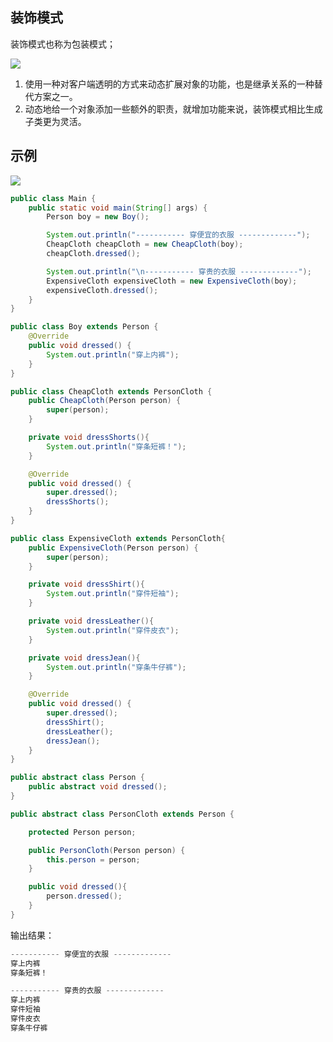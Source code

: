 ## 装饰模式

装饰模式也称为包装模式；

![](../article_res/design_pattern/装饰模式.png)

1. 使用一种对客户端透明的方式来动态扩展对象的功能，也是继承关系的一种替代方案之一。
2. 动态地给一个对象添加一些额外的职责，就增加功能来说，装饰模式相比生成子类更为灵活。




## 示例

![](../article_res/design_pattern/decorator_p2.png)


```java
public class Main {
    public static void main(String[] args) {
        Person boy = new Boy();

        System.out.println("----------- 穿便宜的衣服 -------------");
        CheapCloth cheapCloth = new CheapCloth(boy);
        cheapCloth.dressed();

        System.out.println("\n----------- 穿贵的衣服 -------------");
        ExpensiveCloth expensiveCloth = new ExpensiveCloth(boy);
        expensiveCloth.dressed();
    }
}
```

```java
public class Boy extends Person {
    @Override
    public void dressed() {
        System.out.println("穿上内裤");
    }
}
```

```java
public class CheapCloth extends PersonCloth {
    public CheapCloth(Person person) {
        super(person);
    }

    private void dressShorts(){
        System.out.println("穿条短裤！");
    }

    @Override
    public void dressed() {
        super.dressed();
        dressShorts();
    }
}

```

```java
public class ExpensiveCloth extends PersonCloth{
    public ExpensiveCloth(Person person) {
        super(person);
    }

    private void dressShirt(){
        System.out.println("穿件短袖");
    }

    private void dressLeather(){
        System.out.println("穿件皮衣");
    }

    private void dressJean(){
        System.out.println("穿条牛仔裤");
    }

    @Override
    public void dressed() {
        super.dressed();
        dressShirt();
        dressLeather();
        dressJean();
    }
}

```

```java
public abstract class Person {
    public abstract void dressed();
}
```

```java
public abstract class PersonCloth extends Person {

    protected Person person;

    public PersonCloth(Person person) {
        this.person = person;
    }

    public void dressed(){
        person.dressed();
    }
}

```

输出结果：
```java
----------- 穿便宜的衣服 -------------
穿上内裤
穿条短裤！

----------- 穿贵的衣服 -------------
穿上内裤
穿件短袖
穿件皮衣
穿条牛仔裤
```